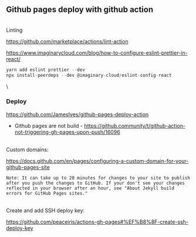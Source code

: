 ## Github pages deploy with github action

\
Linting

<https://github.com/marketplace/actions/lint-action>

<https://www.imaginarycloud.com/blog/how-to-configure-eslint-prettier-in-react/>

```javascript
yarn add eslint prettier --dev
npx install-peerdeps --dev @imaginary-cloud/eslint-config-react
```

\
### Deploy

<https://github.com/JamesIves/github-pages-deploy-action>

* Github pages are not build - <https://github.community/t/github-action-not-triggering-gh-pages-upon-push/16096>

\
Custom domains:

<https://docs.github.com/en/pages/configuring-a-custom-domain-for-your-github-pages-site>

```
Note: It can take up to 20 minutes for changes to your site to publish after you push the changes to GitHub. If your don't see your changes reflected in your browser after an hour, see "About Jekyll build errors for GitHub Pages sites."
```

\
Create and add SSH deploy key:

<https://github.com/peaceiris/actions-gh-pages#%EF%B8%8F-create-ssh-deploy-key>